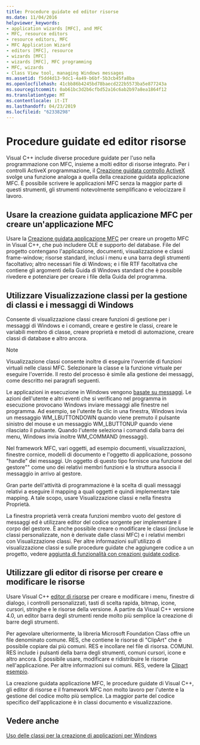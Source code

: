 ```yaml
---
title: Procedure guidate ed editor risorse
ms.date: 11/04/2016
helpviewer_keywords:
- application wizards [MFC], and MFC
- MFC, resource editors
- resource editors, MFC
- MFC Application Wizard
- editors [MFC], resource
- wizards [MFC]
- wizards [MFC], MFC programming
- MFC, wizards
- Class View tool, managing Windows messages
ms.assetid: f5dd4d13-9dc1-4a49-b6bf-5b3cb45fa8ba
ms.openlocfilehash: 41cbb86b4245bd78baecd222b5573ba5e877243a
ms.sourcegitcommit: 0ab61bc3d2b6cfbd52a16c6ab2b97a8ea1864f12
ms.translationtype: MT
ms.contentlocale: it-IT
ms.lasthandoff: 04/23/2019
ms.locfileid: "62338298"
---
```

# <a name="wizards-and-the-resource-editors"></a>Procedure guidate ed editor risorse

Visual C++ include diverse procedure guidate per l'uso nella programmazione con MFC, insieme a molti editor di risorse integrato. Per i controlli ActiveX programmazione, il [Creazione guidata controllo ActiveX](../mfc/reference/mfc-activex-control-wizard.md) svolge una funzione analoga a quella della creazione guidata applicazione MFC. È possibile scrivere le applicazioni MFC senza la maggior parte di questi strumenti, gli strumenti notevolmente semplificano e velocizzare il lavoro.

##  <a name="_core_use_appwizard_to_create_an_mfc_application"></a> Usare la creazione guidata applicazione MFC per creare un'applicazione MFC

Usare la [Creazione guidata applicazione MFC](../mfc/reference/mfc-application-wizard.md) per creare un progetto MFC in Visual C++, che può includere OLE e supporto del database. File del progetto contengano l'applicazione, documenti, visualizzazione e classi frame-window; risorse standard, inclusi i menu e una barra degli strumenti facoltativo; altro necessari file di Windows; e i file RTF facoltativa che contiene gli argomenti della Guida di Windows standard che è possibile rivedere e potenziare per creare i file della Guida del programma.

##  <a name="_core_use_classwizard_to_manage_classes_and_windows_messages"></a> Utilizzare Visualizzazione classi per la gestione di classi e i messaggi di Windows

Consente di visualizzazione classi creare funzioni di gestione per i messaggi di Windows e i comandi, creare e gestire le classi, creare le variabili membro di classe, creare proprietà e metodi di automazione, creare classi di database e altro ancora.

> [!NOTE]
>  Visualizzazione classi consente inoltre di eseguire l'override di funzioni virtuali nelle classi MFC. Selezionare la classe e la funzione virtuale per eseguire l'override. Il resto del processo è simile alla gestione dei messaggi, come descritto nei paragrafi seguenti.

Le applicazioni in esecuzione in Windows vengono [basate su messaggi](../mfc/message-handling-and-mapping.md). Le azioni dell'utente e altri eventi che si verificano nel programma in esecuzione provocano Windows inviare messaggi alle finestre nel programma. Ad esempio, se l'utente fa clic in una finestra, Windows invia un messaggio WM_LBUTTONDOWN quando viene premuto il pulsante sinistro del mouse e un messaggio WM_LBUTTONUP quando viene rilasciato il pulsante. Quando l'utente seleziona i comandi dalla barra dei menu, Windows invia inoltre WM_COMMAND (messaggi).

Nel framework MFC, vari oggetti, ad esempio documenti, visualizzazioni, finestre cornice, modelli di documento e l'oggetto di applicazione, possono "handle" dei messaggi. Un oggetto di questo tipo fornisce una funzione del gestore"" come uno dei relativi membri funzioni e la struttura associa il messaggio in arrivo al gestore.

Gran parte dell'attività di programmazione è la scelta di quali messaggi relativi a eseguire il mapping a quali oggetti e quindi implementare tale mapping. A tale scopo, usare Visualizzazione classi e nella finestra Proprietà.

La finestra proprietà verrà creata funzioni membro vuoto del gestore di messaggi ed è utilizzare editor del codice sorgente per implementare il corpo del gestore. È anche possibile creare o modificare le classi (incluse le classi personalizzate, non è derivate dalle classi MFC) e i relativi membri con Visualizzazione classi. Per altre informazioni sull'utilizzo di visualizzazione classi e sulle procedure guidate che aggiungere codice a un progetto, vedere [aggiunta di funzionalità con creazioni guidate codice](../ide/adding-functionality-with-code-wizards-cpp.md).

##  <a name="_core_use_the_resource_editors_to_create_and_edit_resources"></a> Utilizzare gli editor di risorse per creare e modificare le risorse

Usare Visual C++ [editor di risorse](../windows/resource-editors.md) per creare e modificare i menu, finestre di dialogo, i controlli personalizzati, tasti di scelta rapida, bitmap, icone, cursori, stringhe e le risorse della versione. A partire da Visual C++ versione 4.0, un editor barra degli strumenti rende molto più semplice la creazione di barre degli strumenti.

Per agevolare ulteriormente, la libreria Microsoft Foundation Class offre un file denominato comune. RES, che contiene le risorse di "ClipArt" che è possibile copiare dai più comuni. RES e incollare nel file di risorsa. COMUNI. RES include i pulsanti della barra degli strumenti, comuni cursori, icone e altro ancora. È possibile usare, modificare e ridistribuire le risorse nell'applicazione. Per altre informazioni sui comuni. RES, vedere la [Clipart esempio](../overview/visual-cpp-samples.md).

La creazione guidata applicazione MFC, le procedure guidate di Visual C++, gli editor di risorse e il framework MFC non molto lavoro per l'utente e la gestione del codice molto più semplice. La maggior parte del codice specifico dell'applicazione è in classi documento e visualizzazione.

## <a name="see-also"></a>Vedere anche

[Uso delle classi per la creazione di applicazioni per Windows](../mfc/using-the-classes-to-write-applications-for-windows.md)
